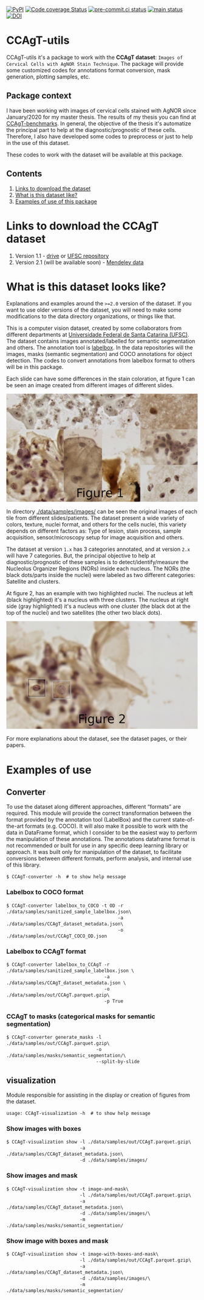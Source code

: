 [![PyPI](https://img.shields.io/pypi/v/CCAgT-utils?color=blue&label=pypi%20version)](https://pypi.org/project/CCAgT-utils/)
[![Code coverage Status](https://codecov.io/gh/johnnv1/CCAgT-utils/branch/main/graph/badge.svg?token=HB8P4BKTZ7)](https://codecov.io/gh/johnnv1/CCAgT-utils)
[![pre-commit.ci status](https://results.pre-commit.ci/badge/github/johnnv1/CCAgT-utils/main.svg)](https://results.pre-commit.ci/latest/github/johnnv1/CCAgT-utils/main)
[![main status](https://github.com/johnnv1/CCAgT-utils/actions/workflows/main.yml/badge.svg)](https://github.com/johnnv1/CCAgT-utils/actions/workflows/main.yml)
[![DOI](https://zenodo.org/badge/456516174.svg)](https://zenodo.org/badge/latestdoi/456516174)

# CCAgT-utils

CCAgT-utils it's a package to work with the **CCAgT dataset**: `Images of Cervical Cells with AgNOR Stain Technique`. The package will provide some customized codes for annotations format conversion, mask generation, plotting samples, etc.


## Package context
I have been working with images of cervical cells stained with AgNOR since January/2020 for my master thesis. The results of my thesis you can find at [CCAgT-benchmarks](https://github.com/johnnv1/CCAgT-benchmarks). In general, the objective of the thesis it's automatize the principal part to help at the diagnostic/prognostic of these cells. Therefore, I also have developed some codes to preprocess or just to help in the use of this dataset.


These codes to work with the dataset will be available at this package.

## Contents

1. [Links to download the dataset](#links-to-download-the-ccagt-dataset)
2. [What is this dataset like?](#what-is-this-dataset-looks-like)
3. [Examples of use of this package](#examples-of-use)


# Links to download the CCAgT dataset

1. Version 1.1 - [drive](https://drive.google.com/drive/folders/1TBpYCv6S1ydASLauSzcsvO7Wc5O-WUw0?usp=sharing) or [UFSC repository](https://arquivos.ufsc.br/d/373be2177a33426a9e6c/)
2. Version 2.1 (will be available soon) - [Mendeley data](https://doi.org/10.17632/wg4bpm33hj.1)

# What is this dataset looks like?
Explanations and examples around the `>=2.0` version of the dataset. If you want to use older versions of the dataset, you will need to make some modifications to the data directory organizations, or things like that.


This is a computer vision dataset, created by some collaborators from different departments at [Universidade Federal de Santa Catarina (UFSC)](https://en.ufsc.br/). The dataset contains images annotated/labelled for semantic segmentation and others. The annotation tool is [labelbox](https://labelbox.com/). In the data repositories will the images, masks (semantic segmentation) and COCO annotations for object detection. The codes to convert annotations from labelbox format to others will be in this package.

Each slide can have some differences in the stain coloration, at figure 1 can be seen an image created from different images of different slides.

![Image sample created from samples from different slides](./data/static_images/Figure1.jpg)

In directory [./data/samples/images/](./data/samples/images/) can be seen the original images of each tile from different slides/patients. The dataset present a wide variety of colors, texture, nuclei format, and others for the cells nuclei, this variety depends on different factors as: Type of lesion, stain process, sample acquisition, sensor/microscopy setup for image acquisition and others.

The dataset at version `1.x` has 3 categories annotated, and at version `2.x` will have 7 categories. But, the principal objective to help at diagnostic/prognostic of these samples is to detect/identify/measure the Nucleolus Organizer Regions (NORs) inside each nucleus. The NORs (the black dots/parts inside the nuclei) were labeled as two different categories: Satellite and clusters.

At figure 2, has an example with two highlighted nuclei. The nucleus at left (black highlighted) it's a nucleus with three clusters. The nucleus at right side (gray highlighted) it's a nucleus with one cluster (the black dot at the top of the nuclei) and two satellites (the other two black dots).

![Image from a tile highlighting two nuclei](./data/static_images/Figure2.jpg)

For more explanations about the dataset, see the dataset pages, or their papers.


# Examples of use
## Converter
To use the dataset along different approaches, different “formats” are required. This module will provide the correct transformation between the format provided by the annotation tool (LabelBox) and the current state-of-the-art formats (e.g. COCO). It will also make it possible to work with the data in DataFrame format, which I consider to be the easiest way to perform the manipulation of these annotations. The annotations dataframe format is not recommended or built for use in any specific deep learning library or approach. It was built only for manipulation of the dataset, to facilitate conversions between different formats, perform analysis, and internal use of this library.

```console
$ CCAgT-converter -h  # to show help message
```

### Labelbox to COCO format
```console
$ CCAgT-converter labelbox_to_COCO -t OD -r ./data/samples/sanitized_sample_labelbox.json\
                                         -a ./data/samples/CCAgT_dataset_metadata.json\
                                         -o ./data/samples/out/CCAgT_COCO_OD.json
```

### Labelbox to CCAgT format
```console
$ CCAgT-converter labelbox_to_CCAgT -r ./data/samples/sanitized_sample_labelbox.json \
                                    -a ./data/samples/CCAgT_dataset_metadata.json \
                                    -o ./data/samples/out/CCAgT.parquet.gzip\
                                    -p True
```
### CCAgT to masks (categorical masks for semantic segmentation)
```console
$ CCAgT-converter generate_masks -l ./data/samples/out/CCAgT.parquet.gzip\
                                 -o ./data/samples/masks/semantic_segmentation/\
                                 --split-by-slide
```
## visualization
Module responsible for assisting in the display or creation of figures from the dataset.

```console
usage: CCAgT-visualization -h  # to show help message
```

### Show images with boxes
```console
$ CCAgT-visualization show -l ./data/samples/out/CCAgT.parquet.gzip\
                           -a ./data/samples/CCAgT_dataset_metadata.json\
                           -d ./data/samples/images/
```

### Show images and mask
```console
$ CCAgT-visualization show -t image-and-mask\
                           -l ./data/samples/out/CCAgT.parquet.gzip\
                           -a ./data/samples/CCAgT_dataset_metadata.json\
                           -d ./data/samples/images/\
                           -m ./data/samples/masks/semantic_segmentation/
```

### Show image with boxes and mask
```console
$ CCAgT-visualization show -t image-with-boxes-and-mask\
                           -l ./data/samples/out/CCAgT.parquet.gzip\
                           -a ./data/samples/CCAgT_dataset_metadata.json\
                           -d ./data/samples/images/\
                           -m ./data/samples/masks/semantic_segmentation/
```

